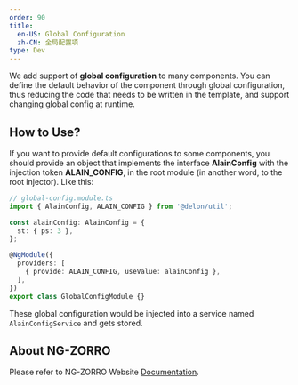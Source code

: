 ```yaml
---
order: 90
title:
  en-US: Global Configuration
  zh-CN: 全局配置项
type: Dev
---
```


We add support of **global configuration** to many components. You can define the default behavior of the component through global configuration, thus reducing the code that needs to be written in the template, and support changing global config at runtime.

## How to Use?

If you want to provide default configurations to some components, you should provide an object that implements the interface **AlainConfig** with the injection token **ALAIN_CONFIG**, in the root module (in another word, to the root injector). Like this:

```typescript
// global-config.module.ts
import { AlainConfig, ALAIN_CONFIG } from '@delon/util';

const alainConfig: AlainConfig = {
  st: { ps: 3 },
};

@NgModule({
  providers: [
    { provide: ALAIN_CONFIG, useValue: alainConfig },
  ],
})
export class GlobalConfigModule {}
```

These global configuration would be injected into a service named `AlainConfigService` and gets stored.

## About NG-ZORRO

Please refer to NG-ZORRO Website [Documentation](https://ng.ant.design/docs/global-config/en).